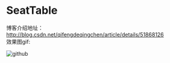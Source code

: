 # SeatTable
博客介绍地址：http://blog.csdn.net/qifengdeqingchen/article/details/51868126<br>
效果图gif:

![github](http://img.blog.csdn.net/20160711175148753 "github")
